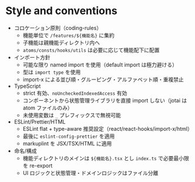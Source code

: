 # Style and conventions

- コロケーション原則（coding-rules）
  - 機能単位で `/features/${機能名}` に集約
  - 子機能は親機能ディレクトリ内へ
  - `atoms/consts/hooks/utils` は必要に応じて機能配下に配置
- インポート方針
  - 可能な限り named import を使用（default import は極力避ける）
  - 型は `import type` を使用
  - import-x による並び順・グルーピング・アルファベット順・重複禁止
- TypeScript
  - strict 有効、`noUncheckedIndexedAccess` 有効
  - コンポーネントから状態管理ライブラリを直接 import しない（jotai は atom ファイルのみ）
  - 未使用変数は `_` プレフィックスで無視可能
- ESLint/Prettier/HTML
  - ESLint flat + type-aware 推奨設定（react/react-hooks/import-x/html）
  - 最後に `eslint-config-prettier` を適用
  - markuplint を JSX/TSX/HTML に適用
- 命名/構成
  - 機能ディレクトリのメインは `${機能名}.tsx` とし `index.ts` で必要最小限を re-export
  - UI ロジックと状態管理・ドメインロジックはファイル分離